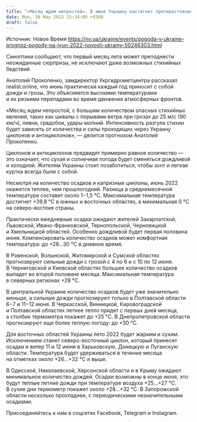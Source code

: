```yaml
---
title: "«Месяц ждем непростой». В июне Украину настигнет противостояние циклонов и антициклонов"
date: Mon, 30 May 2022 15:34:00 +0300
draft: false
---
```

Источник: Новое Время https://nv.ua/ukraine/events/pogoda-v-ukraine-prognoz-pogody-na-iyun-2022-novosti-ukrainy-50246303.html


 Синоптики сообщают, что первый месяц лета может преподнести неожиданные сюрпризы, не исключают даже возможных стихийных бедствий.

Анатолий Прокопенко, замдиректор Укргидрометцентра рассказал realist.online, что июнь практически каждый год приносит с собой дожди и грозы. Это объясняется высокими температурами и их резкими перепадами во время движения атмосферных фронтов.

«Месяц ждем непростой, с большим количеством опасных стихийных явлений, таких как шквалы с порывами ветра при грозах до 25 м/с (90 км/ч), ливни, градобои, удары молний. Интенсивность разгула стихии будет зависеть от количества и силы проходящих через Украину циклонов и антициклонов», — делится прогнозом Анатолий Прокопенко.

Циклонов и антициклонов предвидят примерно равное количество — это означает, что сухая и солнечная погода будет сменяться дождливой и холодной. Жителям Украины стоит позаботиться, чтобы зонт и легкая куртка всегда были с собой.

Несмотря на количество осадков и капризные циклоны, июнь 2022 окажется теплее, чем прошлогодний. Разница в среднемесячной температуре составит около 1−1,5 °C. Максимальная температура достигнет +39,8 °C в южных и восточных областях, а минимальная 0 °C на северо-востоке страны.

Практически ежедневные осадки ожидают жителей Закарпатской, Львовской, Ивано-Франковской, Тернопольской, Черновицкой и Хмельницкой областей. Особенно дождливой будет первая половина июня. Компенсировать количество осадков может комфортная температура: до +28…30 °C в дневное время.

В Ровенской, Волынской, Житомирской и Сумской областях прогнозируют сильные дожди с грозой с 4 по 6 и с 10 по 12 июня. В Черниговской и Киевской областях большее количество осадков выпадет во второй половине месяца. Максимальная температура в северных регионах +28 °C.

В центральной Украине количество осадков будет уже значительно меньше, а сильные дожди прогнозируют только в Полтавской области 6−7 и 11−12 июня. В Черкасской, Винницкой, Кировоградской и Полтавской областях летнее тепло придет с первых дней месяца, а столбик термометра покажет до +25 °C. В Днепропетровской области прогнозируют еще более теплую погоду: до +30 °C.

Для восточных областей Украины лето 2022 будет жарким и сухим. Исключением станет северо-восточный циклон, который принесет осадки и ветер 11 и 12 июня в Харьковскую, Донецкую и Луганскую области. Температура будет удерживаться в течение месяца на отметках около +26…+32 °C и выше.

В Одесской, Николаевской, Херсонской области и в Крыму ожидают минимальное количество дождей. Осадки возможны в конце июня, это будут теплые летние дожди при температуре воздуха +25…+27 °C. В сухие дни термометр покажет около +28…+32 °C. В Запорожской области несколько прохладнее, с периодическими незначительными осадками.

Присоединяйтесь к нам в соцсетях Facebook, Telegram и Instagram.
